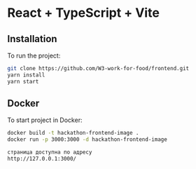 # React + TypeScript + Vite

## Installation

To run the project:

```bash
git clone https://github.com/W3-work-for-food/frontend.git
yarn install
yarn start
```

## Docker

To start project in Docker:

```bash
docker build -t hackathon-frontend-image .
docker run -p 3000:3000 -d hackathon-frontend-image

страница доступна по адресу
http://127.0.0.1:3000/
```
